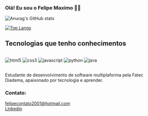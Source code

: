 ### Olá! Eu sou o Felipe Maximo 🧑‍💻


![Anurag's GitHub stats](https://github-readme-stats.vercel.app/api?username=felipemaximo01&show_icons=true&theme=dracula)

[![Top Langs](https://github-readme-stats.vercel.app/api/top-langs/?username=felipemaximo01)](https://github.com/felipemaximo01/github-readme-stats)

## Tecnologias que tenho conhecimentos

<div style="display: inline_block"><br/>
  <img alingn="center" alt="html5" src="https://img.shields.io/badge/HTML5-E34F26?style=for-the-badge&logo=html5&logoColor=white">
  <img alingn="center" alt="css3" src="https://img.shields.io/badge/CSS3-1572B6?style=for-the-badge&logo=css3&logoColor=white">
  <img alingn="center" alt="javascript" src="https://img.shields.io/badge/JavaScript-323330?style=for-the-badge&logo=javascript&logoColor=F7DF1E">
  <img alingn="center" alt="python" src="https://img.shields.io/badge/Python-3776AB?style=for-the-badge&logo=python&logoColor=white">
  <img alingn="center" alt="java" src="https://img.shields.io/badge/Java-ED8B00?style=for-the-badge&logo=java&logoColor=white">
</div><br/>

Estudante de desenvolvimento de software multiplaforma pela Fatec Diadema, apaixonado por tecnologia e aprender.

### Contato:
felipecontato2001@hotmail.com<br>
[Linkedin](https://www.linkedin.com/in/felipemaximo01/)
